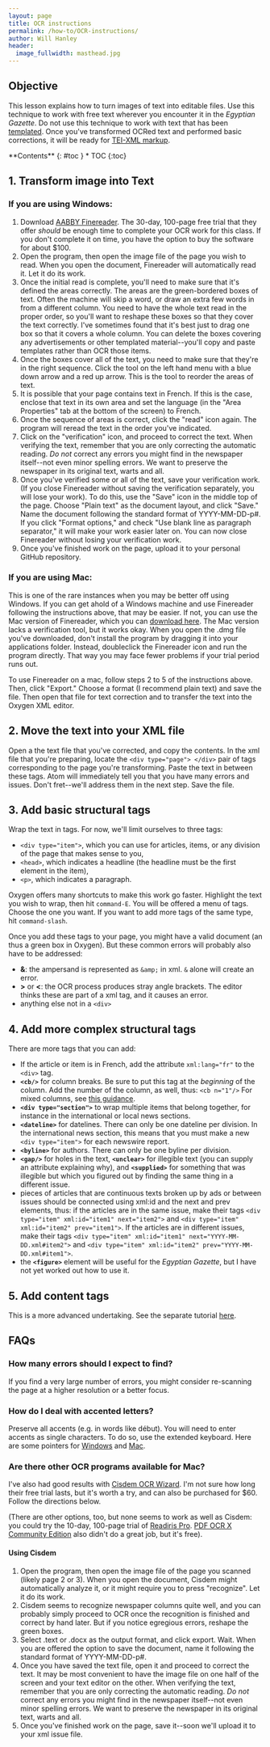 ```yaml
---
layout: page
title: OCR instructions
permalink: /how-to/OCR-instructions/
author: Will Hanley
header:
  image_fullwidth: masthead.jpg
---
```


## Objective
This lesson explains how to turn images of text into editable files. Use this technique to work with free text wherever you encounter it in the *Egyptian Gazette*. Do not use this technique to work with text that has been [templated](https://dig-eg-gaz.github.io/how-to/templating-instructions/). Once you've transformed OCRed text and performed basic corrections, it will be ready for [TEI-XML markup](https://dig-eg-gaz.github.io/how-to/tagging-people-and-places-instructions/).

<div class="panel radius" markdown="1">
**Contents**
{: #toc }
*  TOC
{:toc}
</div>

## 1. Transform image into Text

### If you are using Windows:
1. Download [AABBY Finereader](http://trial.abbyyusa.com/download-fr12pro). The 30-day, 100-page free trial that they offer *should* be enough time to complete your OCR work for this class. If you don't complete it on time, you have the option to buy the software for about $100.
2. Open the program, then open the image file of the page you wish to read. When you open the document, Finereader will automatically read it. Let it do its work.
3. Once the initial read is complete, you'll need to make sure that it's defined the areas correctly. The areas are the green-bordered boxes of text. Often the machine will skip a word, or draw an extra few words in from a different column. You need to have the whole text read in the proper order, so you'll want to reshape these boxes so that they cover the text correctly. I've sometimes found that it's best just to drag one box so that it covers a whole column. You can delete the boxes covering any advertisements or other templated material--you'll copy and paste templates rather than OCR those items.
4. Once the boxes cover all of the text, you need to make sure that they're in the right sequence. Click the tool on the left hand menu with a blue down arrow and a red up arrow. This is the tool to reorder the areas of text.
4. It is possible that your page contains text in French. If this is the case, enclose that text in its own area and set the language (in the "Area Properties" tab at the bottom of the screen) to French.
5. Once the sequence of areas is correct, click the "read" icon again. The program will reread the text in the order you've indicated.
6. Click on the "verification" icon, and proceed to correct the text. When verifying the text, remember that you are only correcting the automatic reading. *Do not* correct any errors you might find in the newspaper itself--not even minor spelling errors. We want to preserve the newspaper in its original text, warts and all.
7. Once you've verified some or all of the text, save your verification work. (If you close Finereader without saving the verification separately, you will lose your work). To do this, use the "Save" icon in the middle top of the page. Choose "Plain text" as the document layout, and click "Save." Name the document following the standard format of YYYY-MM-DD-p#. If you click "Format options," and check "Use blank line as paragraph separator," it will make your work easier later on. You can now close Finereader without losing your verification work.
8. Once you've finished work on the page, upload it to your personal GitHub repository.

### If you are using Mac:
This is one of the rare instances when you may be better off using Windows. If you can get ahold of a Windows machine and use Finereader following the instructions above, that may be easier. If not, you can use the Mac version of Finereader, which you can [download here](https://trial.abbyyusa.com/download-frpro-mac-free-trial). The Mac version lacks a verification tool, but it works okay. When you open the .dmg file you've downloaded, don't install the program by dragging it into your applications folder. Instead, doubleclick the Finereader icon and run the program directly. That way you may face fewer problems if your trial period runs out.

To use Finereader on a mac, follow steps 2 to 5 of the instructions above. Then, click "Export." Choose a format (I recommend plain text) and save the file. Then open that file for text correction and to transfer the text into the Oxygen XML editor.

## 2. Move the text into your XML file

Open a the text file that you've corrected, and copy the contents. In the xml file that you're preparing, locate the `<div type="page"> </div>` pair of tags corresponding to the page you're transforming. Paste the text in between these tags. Atom will immediately tell you that you have many errors and issues. Don't fret--we'll address them in the next step. Save the file.

## 3. Add basic structural tags
Wrap the text in tags. For now, we'll limit ourselves to three tags:
-  `<div type="item">`, which you can use for articles, items, or any division of the page that makes sense to you,
- `<head>`, which indicates a headline (the headline must be the first element in the item),
- `<p>`, which indicates a paragraph.

Oxygen offers many shortcuts to make this work go faster. Highlight the text you wish to wrap, then hit `command-E`. You will be offered a menu of tags. Choose the one you want. If you want to add more tags of the same type, hit `command-slash`.

Once you add these tags to your page, you might have a valid document (an thus a green box in Oxygen). But these common errors will probably also have to be addressed:
- **&**: the ampersand is represented as `&amp;` in xml. `&` alone will create an error.
- **>** or **<**: the OCR process produces stray angle brackets. The editor thinks these are part of a xml tag, and it causes an error.
- anything else not in a `<div>`

## 4. Add more complex structural tags
There are more tags that you can add:
- If the article or item is in French, add the attribute `xml:lang="fr"` to the `<div>` tag.
- **`<cb/>`** for column breaks. Be sure to put this tag at the *beginning* of the column. Add the number of the column, as well, thus: `<cb n="1"/>` For mixed columns, see [this guidance](http://dcs.library.virginia.edu/digital-stewardship-services/tei-encoding-guidelines/#cb).
- **`<div type="section">`** to wrap multiple items that belong together, for instance in the international or local news sections.
- **`<dateline>`** for datelines. There can only be one dateline per division. In the international news section, this means that you must make a new `<div type="item">` for each newswire report.
- **`<byline>`** for authors. There can only be one byline per division.
- **`<gap/>`** for holes in the text, **`<unclear>`** for illegible text (you can supply an attribute explaining why), and **`<supplied>`** for something that was illegible but which you figured out by finding the same thing in a different issue.
- pieces of articles that are continuous texts broken up by ads or between issues should be connected using xml:id and the next and prev elements, thus: if the articles are in the same issue, make their tags `<div type="item" xml:id="item1" next="item2">` and `<div type="item" xml:id="item2" prev="item1">`. If the articles are in different issues, make their tags `<div type="item" xml:id="item1" next="YYYY-MM-DD.xml#item2">` and `<div type="item" xml:id="item2" prev="YYYY-MM-DD.xml#item1">`.
- the **`<figure>`** element will be useful for the *Egyptian Gazette*, but I have not yet worked out how to use it.

## 5. Add content tags
This is a more advanced undertaking. See the separate tutorial [here](https://dig-eg-gaz.github.io/how-to/tagging-people-and-places-instructions/).

## FAQs

### How many errors should I expect to find?

If you find a very large number of errors, you might consider re-scanning the page at a higher resolution or a better focus.

### How do I deal with accented letters?

Preserve all accents (e.g. in words like début). You will need to enter accents as single characters. To do so, use the extended keyboard. Here are some pointers for [Windows](https://kb.iu.edu/d/aihp) and [Mac](http://symbolcodes.tlt.psu.edu/accents/codemac.html).

### Are there other OCR programs available for Mac?
I've also had good results with [Cisdem OCR Wizard](https://www.cisdem.com/ocr-wizard-mac.html). I'm not sure how long their free trial lasts, but it's worth a try, and can also be purchased for $60. Follow the directions below.

(There are other options, too, but none seems to work as well as Cisdem: you could try the 10-day, 100-page trial of [Readiris Pro](http://www.irislink.com/EN-US/c1195/10-Day-FREE-Trial---Experience-Readiris-Pro-15--OCR-Software-.aspx?utm_source=IRISLINK&utm_medium=Popup&utm_campaign=Popup-trial). [PDF OCR X Community Edition](http://solutions.weblite.ca/pdfocrx/download_mac) also didn't do a great job, but it's free).

#### Using Cisdem
1.  Open the program, then open the image file of the page you scanned (likely page 2 or 3). When you open the document, Cisdem might automatically analyze it, or it might require you to press "recognize". Let it do its work.
3. Cisdem seems to recognize newspaper columns quite well, and you can probably simply proceed to OCR once the recognition is finished and correct by hand later. But if you notice egregious errors, reshape the green boxes.
5. Select .text or .docx as the output format, and click export. Wait. When you are offered the option to save the document, name it following the standard format of YYYY-MM-DD-p#.
6. Once you have saved the text file, open it and proceed to correct the text. It may be most convenient to have the image file on one half of the screen and your text editor on the other. When verifying the text, remember that you are only correcting the automatic reading. *Do not* correct any errors you might find in the newspaper itself--not even minor spelling errors. We want to preserve the newspaper in its original text, warts and all.
8. Once you've finished work on the page, save it--soon we'll upload it to your xml issue file.
